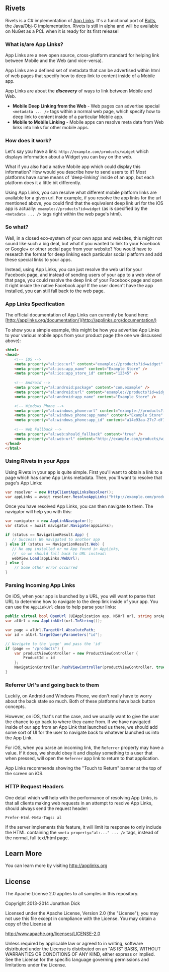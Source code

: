 Rivets
-----

Rivets is a C# implementation of [App Links](http://applinks.org).  It's a functional  port of [Bolts](https://github.com/BoltsFramework/), the Java/Obj-C implementation.  Rivets is still in alpha and will be available on NuGet as a PCL when it is ready for its first release!

### What is/are App Links?
App Links are a new open source, cross-platform standard for helping link between Mobile and the Web (and vice-versa).

App Links are a defined set of metadata that can be advertised within html of web pages that specify how to deep link to content inside of a Mobile app.  

App Links are about the ***discovery*** of ways to link between Mobile and Web.

 - **Mobile Deep Linking from the Web** - Web pages can advertise special `<metadata ... />` tags within a normal web page, which specify how to deep link to content inside of a particular Mobile app.  
 - **Mobile to Mobile Linking** - Mobile apps can resolve meta data from Web links into links for other mobile apps.


### How does it work?

Let's say you have a link: `http://example.com/products/widget` which displays information about a Widget you can buy on the web.  

What if you also had a native Mobile app which could display this information?  How would you describe how to send users to it?  Most platforms have some means of 'deep-linking' inside of an app, but each platform does it a little bit differently.  

Using App Links, you can resolve what different mobile platform links are available for a given url.  For example, if you resolve the app links for the url mentioned above, you could find that the equivalent deep link url for the iOS app is actually: `example://products?id=widget` (as is specified by the `<metadata ... />` tags right within the web page's html).

### So what?
Well, in a closed eco-system of your own apps and websites, this might not sound like such a big deal, but what if you wanted to link to your Facebook or Google+ or other social page from your website?  You would have to research the format for deep linking each particular social platform and add these special links to your apps.  

Instead, using App Links, you can just resolve the web url for your Facebook page, and instead of sending users of your app to a web view of that page, you could resolve the deep link of your Facebook page and open it right inside the native Facebook app!  If the user doesn't have the app installed, you can still fall back to the web page.

### App Links Specification
The official documentation of App Links can currently be found here: [http://applinks.org/documentation/](http://applinks.org/documentation/)

To show you a simple example, this might be how you advertise App Links to your various mobile apps from your product page (the one we discussed above):

```html
<html>
<head>
	<!-- iOS -->
	<meta property="al:ios:url" content="example://products?id=widget" />
	<meta property="al:ios:app_name" content="Example Store" />
	<meta property="al:ios:app_store_id" content="12345" />
	
	<!-- Android -->
	<meta property="al:android:package" content="com.example" />
	<meta property="al:android:url" content="example://products?id=widget" />
	<meta property="al:android:app_name" content="Example Store" />

	<!-- Windows Phone -->
	<meta property="al:windows_phone:url" content="example://products?id=widget" />
	<meta property="al:windows_phone:app_name" content="Example Store" />
	<meta property="al:windows_phone:app_id" content="a14e93aa-27c7-df11-a844-00237de2db9f	" />
	
	<!-- Web Fallback -->
	<meta property="al:web:should_fallback" content="true" />
	<meta property="al:web:url" content="http://example.com/products/widget" />
</head>
</html>
```

### Using Rivets in your Apps

Using Rivets in your app is quite simple.  First you'll want to obtain a link to a page which has some App Links metadata.  Then, you'll want to resolve that page's App Links:

```csharp
var resolver = new HttpClientAppLinksResolver();
var appLinks = await resolver.ResolveAppLinks("http://example.com/products/widget");
```

Once you have resolved App Links, you can then navigate to them.  The navigator will help you with this:

```csharp
var navigator = new AppLinkNavigator();
var status = await navigator.Navigate(appLinks);

if (status == NavigationResult.App) {
   // Success! We navigated to another app
} else if (status == NavigationResult.Web) {
   // No app installed or no App found in AppLinks,
   //  so we should fall back to URL instead:
   webView.Load(appLinks.WebUrl);
} else {
	// Some other error occurred
}
```

### Parsing Incoming App Links

On iOS, when your app is launched by a URL, you will want to parse that URL to determine how to navigate to the deep link inside of your app.  You can use the `AppLinkUrl` class to help parse your links:

```csharp
public virtual bool OpenUrl (UIApplication app, NSUrl url, string srcApp, NSObject annotation)
var alUrl = new AppLinkUrl(url.ToString());

var page = alUrl.TargetUrl.AbsolutePath;
var id = alUrl.TargetQueryParameters["id"];

// Navigate to the 'page' and pass the 'id'
if (page == "/products") {
	var productViewController = new ProductViewController {
		ProductId = id
	};
	NavigationController.PushViewController(productViewController, true);
}
```


### Referrer Url's and going back to them

Luckily, on Android and Windows Phone, we don't really have to worry about the back state so much.  Both of these platforms have back button concepts.

However, on iOS, that's not the case, and we usually want to give the user the chance to go back to where they came from.  If we have navigated inside of our app from an App Link that launched us there, we should add some sort of UI for the user to navigate back to whatever launched us into the App Link.

For iOS, when you parse an incoming link, the `Referrer` property may have a value.  If it does, we should obey it and display something to a user that when pressed, will open the `Referrer` app link to return to that application.

App Links recommends showing the "Touch to Return" banner at the top of the screen on iOS.


### HTTP Request Headers

One detail which will help with the performance of resolving App Links, is that all clients making web requests in an attempt to resolve App Links, should always send the request header:

```
Prefer-Html-Meta-Tags: al
```

If the server implements this feature, it will limit its response to only include the HTML containing the `<meta property="al:..." ... />` tags, instead of the normal, full text/html page.


## Learn More
You can learn more by visiting http://applinks.org


## License
The Apache License 2.0 applies to all samples in this repository.

Copyright 2013-2014 Jonathan Dick

Licensed under the Apache License, Version 2.0 (the "License"); you may not use this file except in compliance with the License. You may obtain a copy of the License at

   http://www.apache.org/licenses/LICENSE-2.0
   
Unless required by applicable law or agreed to in writing, software distributed under the License is distributed on an "AS IS" BASIS, WITHOUT WARRANTIES OR CONDITIONS OF ANY KIND, either express or implied. See the License for the specific language governing permissions and limitations under the License.

